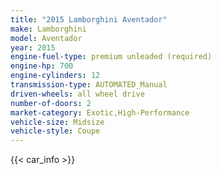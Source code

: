 ```yaml
---
title: "2015 Lamborghini Aventador"
make: Lamborghini
model: Aventador
year: 2015
engine-fuel-type: premium unleaded (required)
engine-hp: 700
engine-cylinders: 12
transmission-type: AUTOMATED_Manual
driven-wheels: all wheel drive
number-of-doors: 2
market-category: Exotic,High-Performance
vehicle-size: Midsize
vehicle-style: Coupe
---
```


{{< car_info >}}
